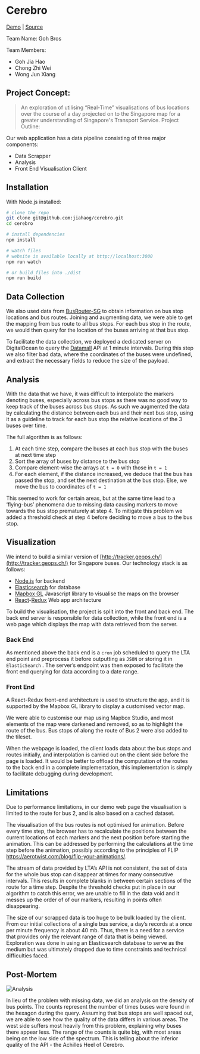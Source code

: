 # Cerebro

[Demo](https://jiahaog.com/cerebro) | [Source](https://github.com/jiahaog/cerebro)

Team Name: Goh Bros

Team Members: 

- Goh Jia Hao 
- Chong Zhi Wei 
- Wong Jun Xiang

## Project Concept:

> An exploration of utilising “Real-Time” visualisations of bus locations over the course of a day projected on to the Singapore map for a greater understanding of Singapore's Transport Service. 
Project Outline:

Our web application has a data pipeline consisting of three major components: 

- Data Scrapper 
- Analysis
- Front End Visualisation Client  

## Installation

With Node.js installed:

```bash
# clone the repo
git clone git@github.com:jiahaog/cerebro.git
cd cerebro

# install dependencies
npm install

# watch files
# website is available locally at http://localhost:3000
npm run watch

# or build files into ./dist
npm run build
```

## Data Collection

We also used data from [BusRouter-SG](https://github.com/cheeaun/busrouter-sg) to obtain information on bus stop locations and bus routes. Joining and augmenting data, we were able to get the mapping from bus route to all bus stops. For each bus stop in the route, we would then query for the location of the buses arriving at that bus stop.

To facilitate the data collection, we deployed a dedicated server on DigitalOcean to query the [Datamall](http://www.mytransport.sg/content/mytransport/home/dataMall.html) API at 1 minute intervals. During this step we also filter bad data, where the coordinates of the buses were undefined, and extract the necessary fields to reduce the size of the payload.

## Analysis

With the data that we have, it was difficult to interpolate the markers denoting buses, especially across bus stops as there was no good way to keep track of the buses across bus stops. As such we augmented the data by calculating the distance between each bus and their next bus stop, using it as a guideline to track for each bus stop the relative locations of the 3 buses over time.

The full algorithm is as follows:

1. At each time step, compare the buses at each bus stop with the buses at next time step
2. Sort the array of buses by distance to the bus stop
3. Compare element-wise the arrays at `t = 0` with those in   `t = 1` 
4. For each element, if the distance increased, we deduce that the bus has passed the stop, and set the next destination at the bus stop. Else, we move the bus to coordinates of `t = 1` 

This seemed to work for certain areas, but at the same time lead to a ‘flying-bus’ phenomena due to missing data causing markers to move towards the bus stop prematurely at step 4. To mitigate this problem we added a threshold check at step 4 before deciding to move a bus to the bus stop.

## Visualization

We intend to build a similar version of [http://tracker.geops.ch/](http://tracker.geops.ch/) for Singapore buses. Our technology stack is as follows:                                           

- [Node.js](https://nodejs.org/en/) for backend
- [Elasticsearch](https://www.elastic.co/products/elasticsearch) for database
- [Mapbox GL](https://www.mapbox.com/mapbox-gl-js/api/) Javascript library to visualise the maps on the browser
- [React](https://facebook.github.io/react/)-[Redux](http://redux.js.org/) Web app architecture

To build the visualisation, the project is split into the front and back end. The back end server is responsible for data collection, while the front end is a web page which displays the map with data retrieved from the server.

### Back End

As mentioned above the back end is a `cron` job scheduled to query the LTA end point and preprocess it before outputting as `JSON` or storing it in `ElasticSearch` . The server’s endpoint was then exposed to facilitate the front end querying for data according to a date range.

### Front End

A React-Redux front-end architecture is used to structure the app, and it is supported by the Mapbox GL library to display a customised vector map.

We were able to customise our map using Mapbox Studio, and most elements of the map were darkened and removed, so as to highlight the route of the bus. Bus stops of along the route of Bus 2 were also added to the tileset.

When the webpage is loaded, the client loads data about the bus stops and routes initially, and interpolation is carried out on the client side before the page is loaded. It would be better to offload the computation of the routes to the back end in a complete implementation, this implementation is simply to facilitate debugging during development.

## Limitations

Due to performance limitations, in our demo web page the visualisation is limited to the route for bus 2, and is also based on a cached dataset.

The visualisation of the bus routes is not optimised for animation. Before every time step, the browser has to recalculate the positions between the current locations of each markers and the next position before starting the animation. This can be addressed by performing the calculations at the time step before the animation, possibly according to the principles of FLIP https://aerotwist.com/blog/flip-your-animations/.

The stream of data provided by LTA’s API is not consistent, the set of data for the whole bus stop can disappear at times for many consecutive intervals. This results in complete blanks in between certain sections of the route for a time step. Despite the threshold checks put in place in our algorithm to catch this error, we are unable to fill in the data void and it messes up the order of of our markers, resulting in points often disappearing.

The size of our scrapped data is too huge to be bulk loaded by the client. From our initial collections of a single bus service, a day’s records at a once per minute frequency is about 40 mb. Thus, there is a need for a service that provides only the relevant range of data that is being viewed. Exploration was done in using an Elasticsearch database to serve as the medium but was ultimately dropped due to time constraints and technical difficulties faced.
 
## Post-Mortem

![Analysis](https://cdn.rawgit.com/jiahaog/cerebro/master/docs/analysis.svg)

In lieu of the problem with missing data, we did an analysis on the density of bus points. The counts represent the number of times buses were found in the hexagon during the query. Assuming that bus stops are well spaced out, we are able to see how the quality of the data differs in various areas. The west side suffers most heavily from this problem, explaining why buses there appear less. The range of the counts is quite big, with most areas being on the low side of the spectrum. This is telling about the inferior quality of the API - the Achilles Heel of Cerebro.
